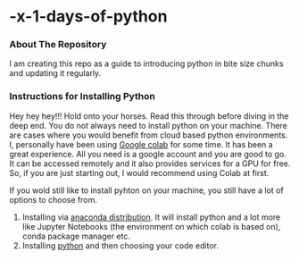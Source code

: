 # -x-1-days-of-python
### About The Repository
I am creating this repo as a guide to introducing python in bite size chunks and updating it regularly.


### Instructions for Installing Python
Hey hey hey!!!
Hold onto your horses. Read this through before diving in the deep end.
You do not always need to install python on your machine. There are cases where you would benefit from cloud based python environments. I, personally have been using [Google colab](https://colab.research.google.com/) for some time. It has been a great experience. All you need is a google account and you are good to go. It can be accessed remotely and it also provides services for a GPU for free. So, if you are just starting out, I would recommend using Colab at first.

If you wold still like to install pyhton on your machine, you still have a lot of options to choose from. 
1. Installing via [anaconda distribution](https://www.anaconda.com/). It will install python and a lot more like Jupyter Notebooks (the environment on which colab is based on), conda package manager etc.
2. Installing [python](https://www.python.org/downloads/) and then choosing your code editor.
